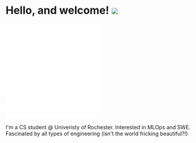 # Hello, and welcome! <img src="https://raw.githubusercontent.com/MartinHeinz/MartinHeinz/master/wave.gif" width="30px">

<img src="/github-metrics.svg" alt="Metrics" width="50%">
<img src="/metrics.plugin.languages.svg" alt="Metrics" width="50%">

I'm a CS student @ Univeristy of Rochester. Interested in MLOps and SWE. Fascinated by all types of engineering (isn't the world fricking beautiful?!)
